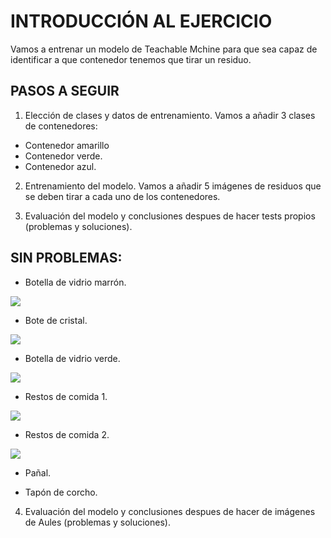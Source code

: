 # INTRODUCCIÓN AL EJERCICIO

Vamos a entrenar un modelo de Teachable Mchine para que sea capaz de identificar a que contenedor tenemos que tirar un residuo.

## PASOS A SEGUIR

1. Elección de clases y datos de entrenamiento.
Vamos a añadir 3 clases de contenedores:
 * Contenedor amarillo
 * Contenedor verde.
 * Contenedor azul.
 
2. Entrenamiento del modelo.
Vamos a añadir 5 imágenes de residuos que se deben tirar a cada uno de los contenedores.

3. Evaluación del modelo y conclusiones despues de hacer tests propios (problemas y soluciones).

## SIN PROBLEMAS:
* Botella de vidrio marrón.

![](https://github.com/neusmartinez/IA-docs/blob/main/BOTELLA%20VIDRIO%20MARRO%CC%81N.png)

* Bote de cristal.

![](https://github.com/neusmartinez/IA-docs/blob/main/BOTE%20DE%20CRISTAL.png)

* Botella de vidrio verde.

![](https://github.com/neusmartinez/IA-docs/blob/main/BOTELLA%20VERDE.png)

* Restos de comida 1.

![](https://github.com/neusmartinez/IA-docs/blob/main/RESTOS%201.png)

* Restos de comida 2.

![](https://github.com/neusmartinez/IA-docs/blob/main/RESTOS%202.png)

* Pañal.


* Tapón de corcho.

4. Evaluación del modelo y conclusiones despues de hacer de imágenes de Aules (problemas y soluciones).
